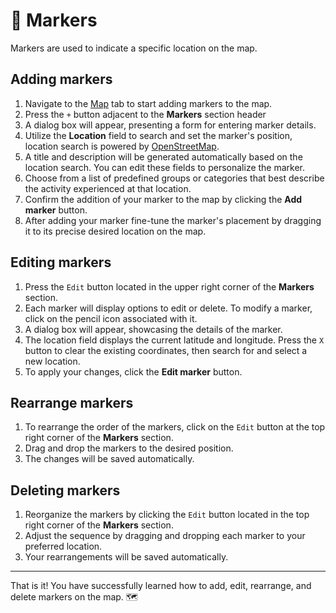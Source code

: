 # 📍 Markers

Markers are used to indicate a specific location on the map.

## Adding markers

1. Navigate to the [Map](https://mappedlove.com/app/map) tab to start adding markers to the map.
2. Press the `+` button adjacent to the **Markers** section header
3. A dialog box will appear, presenting a form for entering marker details.
4. Utilize the **Location** field to search and set the marker's position, location search is powered by [OpenStreetMap](https://www.openstreetmap.org).
5. A title and description will be generated automatically based on the location search. You can edit these fields to personalize the marker.
6. Choose from a list of predefined groups or categories that best describe the activity experienced at that location.
7. Confirm the addition of your marker to the map by clicking the **Add marker** button.
8. After adding your marker fine-tune the marker's placement by dragging it to its precise desired location on the map.

## Editing markers

1. Press the `Edit` button located in the upper right corner of the **Markers** section.
2. Each marker will display options to edit or delete. To modify a marker, click on the pencil icon associated with it.
3. A dialog box will appear, showcasing the details of the marker.
4. The location field displays the current latitude and longitude. Press the `X` button to clear the existing coordinates, then search for and select a new location.
5. To apply your changes, click the **Edit marker** button.

## Rearrange markers

1. To rearrange the order of the markers, click on the `Edit` button at the top right corner of the **Markers** section.
2. Drag and drop the markers to the desired position.
3. The changes will be saved automatically.

## Deleting markers

1. Reorganize the markers by clicking the `Edit` button located in the top right corner of the **Markers** section.
2. Adjust the sequence by dragging and dropping each marker to your preferred location.
3. Your rearrangements will be saved automatically.

---

That is it! You have successfully learned how to add, edit, rearrange, and delete markers on the map. 🗺️

